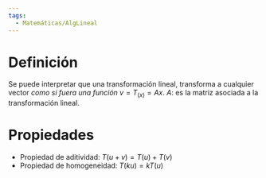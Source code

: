 ```yaml
---
tags:
  - Matemáticas/AlgLineal
---
```


# Definición
Se puede interpretar que una transformación lineal, transforma a cualquier vector *como si fuera una función* $v = T_{(x)} = Ax$. $A$: es la matriz asociada a la transformación lineal.
# Propiedades
- Propiedad de aditividad: $T(u+v) = T(u)+T(v)$
- Propiedad de homogeneidad: $T(ku) = kT(u)$
